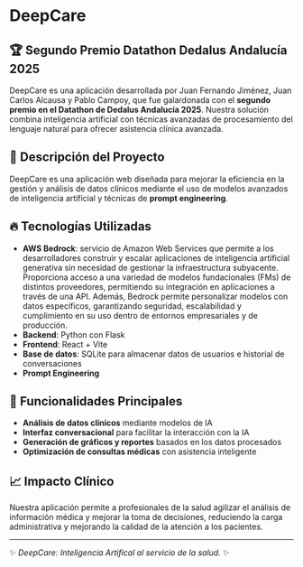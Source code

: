 # DeepCare

## 🏆 Segundo Premio Datathon Dedalus Andalucía 2025
DeepCare es una aplicación desarrollada por Juan Fernando Jiménez, Juan Carlos Alcausa y Pablo Campoy, que fue galardonada con el **segundo premio en el Datathon de Dedalus Andalucía 2025**.
Nuestra solución combina inteligencia artificial con técnicas avanzadas de procesamiento del lenguaje natural para ofrecer asistencia clínica avanzada.

## 📌 Descripción del Proyecto
DeepCare es una aplicación web diseñada para mejorar la eficiencia en la gestión y análisis de datos clínicos mediante el uso de modelos avanzados de inteligencia artificial y 
técnicas de **prompt engineering**.

## 🔥 Tecnologías Utilizadas
- **AWS Bedrock**: servicio de Amazon Web Services que permite a los desarrolladores construir
y escalar aplicaciones de inteligencia artificial generativa sin necesidad de gestionar la infraestructura subyacente.
Proporciona acceso a una variedad de modelos fundacionales (FMs) de distintos proveedores, permitiendo su integración en aplicaciones a través de una API.
Además, Bedrock permite personalizar modelos con datos específicos, garantizando seguridad, escalabilidad y cumplimiento en su uso dentro de entornos empresariales y de producción.
- **Backend**: Python con Flask
- **Frontend**: React + Vite
- **Base de datos**: SQLite para almacenar datos de usuarios e historial de conversaciones
- **Prompt Engineering**

## 🚀 Funcionalidades Principales
- **Análisis de datos clínicos** mediante modelos de IA
- **Interfaz conversacional** para facilitar la interacción con la IA
- **Generación de gráficos y reportes** basados en los datos procesados
- **Optimización de consultas médicas** con asistencia inteligente

## 📈 Impacto Clínico
Nuestra aplicación permite a profesionales de la salud agilizar el análisis de información médica y mejorar la toma de decisiones,
reduciendo la carga administrativa y mejorando la calidad de la atención a los pacientes.


---
✨ *DeepCare: Inteligencia Artifical al servicio de la salud.* ✨

